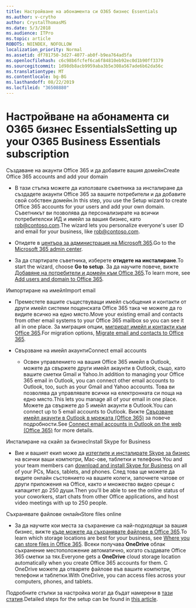 ```yaml
---
title: Настройване на абонамента си O365 бизнес Essentials
ms.author: v-crytho
author: CrystalThomasMS
ms.date: 5/3/2018
ms.audience: ITPro
ms.topic: article
ROBOTS: NOINDEX, NOFOLLOW
localization_priority: Normal
ms.assetid: df781750-3d27-4077-ab0f-b9ea764ad5fa
ms.openlocfilehash: c6c98b6fcfef6ca6f84810eb92ec0d1b90ff3379
ms.sourcegitcommit: 1d98db8acb9959aba3b5e308a567ade6b62da56c
ms.translationtype: MT
ms.contentlocale: bg-BG
ms.lasthandoff: 08/22/2019
ms.locfileid: "36508880"
---
```

# <a name="setting-up-your-o365-business-essentials-subscription"></a><span data-ttu-id="6434d-102">Настройване на абонамента си O365 бизнес Essentials</span><span class="sxs-lookup"><span data-stu-id="6434d-102">Setting up your O365 Business Essentials subscription</span></span>

<span data-ttu-id="6434d-103">Създаване на акаунти Office 365 и да добавите вашия домейн</span><span class="sxs-lookup"><span data-stu-id="6434d-103">Create Office 365 accounts and add your domain</span></span>
  
- <span data-ttu-id="6434d-104">В тази стъпка можете да използвате съветника за инсталиране да създадете акаунти Office 365 за вашите потребители и да добавите свой собствен домейн.</span><span class="sxs-lookup"><span data-stu-id="6434d-104">In this step, you use the Setup wizard to create Office 365 accounts for your users and add your own domain.</span></span> <span data-ttu-id="6434d-105">Съветникът ви позволява да персонализирате на всички потребителски ИД и имейл за вашия бизнес, като [rob@contoso.com](mailto:rob@contoso.com).</span><span class="sxs-lookup"><span data-stu-id="6434d-105">The wizard lets you personalize everyone's user ID and email for your business, like [rob@contoso.com](mailto:rob@contoso.com).</span></span>
    
- <span data-ttu-id="6434d-106">Отидете в [центъра за администрация на Microsoft 365](https://login.partner.microsoftonline.cn/).</span><span class="sxs-lookup"><span data-stu-id="6434d-106">Go to the [Microsoft 365 admin center](https://login.partner.microsoftonline.cn/).</span></span>
    
- <span data-ttu-id="6434d-107">За да стартирате съветника, изберете **отидете на инсталиране**.</span><span class="sxs-lookup"><span data-stu-id="6434d-107">To start the wizard, choose **Go to setup**.</span></span> <span data-ttu-id="6434d-108">За да научите повече, вижте [Добавяне на потребители и домейн към Office 365](https://support.office.com/Article/Add-users-and-domain-to-Office-365-6383f56d-3d09-4dcb-9b41-b5f5a5efd611).</span><span class="sxs-lookup"><span data-stu-id="6434d-108">To learn more, see [Add users and domain to Office 365](https://support.office.com/Article/Add-users-and-domain-to-Office-365-6383f56d-3d09-4dcb-9b41-b5f5a5efd611).</span></span>
    
<span data-ttu-id="6434d-109">Импортиране на имейл</span><span class="sxs-lookup"><span data-stu-id="6434d-109">Import email</span></span>
  
- <span data-ttu-id="6434d-110">Преместете вашите съществуващи имейл съобщения и контакти от други имейл системи пощенската Office 365 така че можете да го видите всичко на едно място.</span><span class="sxs-lookup"><span data-stu-id="6434d-110">Move your existing email and contacts from other email systems to your Office 365 mailbox so you can see it all in one place.</span></span> <span data-ttu-id="6434d-111">За миграция опции, [мигрират имейл и контакти към Office 365](https://support.office.com/Article/Migrate-email-and-contacts-to-Office-365-a3e3bddb-582e-4133-8670-e61b9f58627e).</span><span class="sxs-lookup"><span data-stu-id="6434d-111">For migration options, [Migrate email and contacts to Office 365](https://support.office.com/Article/Migrate-email-and-contacts-to-Office-365-a3e3bddb-582e-4133-8670-e61b9f58627e).</span></span>
    
- <span data-ttu-id="6434d-112">Свързване на имейл акаунти</span><span class="sxs-lookup"><span data-stu-id="6434d-112">Connect email accounts</span></span>
    
  - <span data-ttu-id="6434d-113">Освен управлението на вашия Office 365 имейл в Outlook, можете да свържете други имейл акаунти в Outlook, също, като вашите сметки Gmail и Yahoo.</span><span class="sxs-lookup"><span data-stu-id="6434d-113">In addition to managing your Office 365 email in Outlook, you can connect other email accounts to Outlook, too, such as your Gmail and Yahoo accounts.</span></span> <span data-ttu-id="6434d-114">Това ви позволява да управлявате всички на електронната си поща на едно място.</span><span class="sxs-lookup"><span data-stu-id="6434d-114">This lets you manage all of your email in one place.</span></span> <span data-ttu-id="6434d-115">Можете да свържете до 5 имейл акаунти в Outlook.</span><span class="sxs-lookup"><span data-stu-id="6434d-115">You can connect up to 5 email accounts to Outlook.</span></span> <span data-ttu-id="6434d-116">Вижте [Свързване имейл акаунти в Outlook в мрежата (Office 365)](https://support.office.com/Article/Connect-email-accounts-in-Outlook-on-the-web-Office-365-d7012ff0-924f-4f78-8aca-c3912d886c4d) за повече подробности.</span><span class="sxs-lookup"><span data-stu-id="6434d-116">See [Connect email accounts in Outlook on the web (Office 365)](https://support.office.com/Article/Connect-email-accounts-in-Outlook-on-the-web-Office-365-d7012ff0-924f-4f78-8aca-c3912d886c4d) for more details.</span></span> 
    
<span data-ttu-id="6434d-117">Инсталиране на скайп за бизнес</span><span class="sxs-lookup"><span data-stu-id="6434d-117">Install Skype for Business</span></span>
  
- <span data-ttu-id="6434d-118">Вие и вашият екип може да [изтеглите и инсталирате Skype за бизнес](https://support.office.com/Article/download-and-install-Skype-for-Business-8a0d4da8-9d58-44f9-9759-5c8f340cb3fb) на всички ваши компютри, Mac-ове, таблетки и телефони.</span><span class="sxs-lookup"><span data-stu-id="6434d-118">You and your team members can [download and install Skype for Business](https://support.office.com/Article/download-and-install-Skype-for-Business-8a0d4da8-9d58-44f9-9759-5c8f340cb3fb) on all of your PCs, Macs, tablets, and phones.</span></span> <span data-ttu-id="6434d-119">След това ще можете да видите онлайн състоянието на вашите колеги, започнете чатове от други приложения на Office, както и множество видео срещи с капацитет до 250 души.</span><span class="sxs-lookup"><span data-stu-id="6434d-119">Then you'll be able to see the online status of your coworkers, start chats from other Office applications, and host video meetings with up to 250 people.</span></span> 
    
<span data-ttu-id="6434d-120">Съхранявате файлове онлайн</span><span class="sxs-lookup"><span data-stu-id="6434d-120">Store files online</span></span>
  
- <span data-ttu-id="6434d-121">За да научите кои места за съхранение са най-подходящи за вашия бизнес, вижте [къде можете да съхранявате файлове в Office 365](https://support.office.com/article/c7c20284-bc94-47f4-9728-d28e9daf0790.aspx).</span><span class="sxs-lookup"><span data-stu-id="6434d-121">To learn which storage locations are best for your business, see [Where you can store files in Office 365](https://support.office.com/article/c7c20284-bc94-47f4-9728-d28e9daf0790.aspx).</span></span> <span data-ttu-id="6434d-122">Всеки получава **OneDrive** облак съхранение местоположение автоматично, когато създавате Office 365 сметки за тях.</span><span class="sxs-lookup"><span data-stu-id="6434d-122">Everyone gets a **OneDrive** cloud storage location automatically when you create Office 365 accounts for them.</span></span> <span data-ttu-id="6434d-123">С OneDrive можете да отваряте файлове във вашите компютри, телефони и таблетки.</span><span class="sxs-lookup"><span data-stu-id="6434d-123">With OneDrive, you can access files across your computers, phones, and tablets.</span></span> 
    
<span data-ttu-id="6434d-124">Подробните стъпки за настройка могат да бъдат намерени в [тази статия](https://support.office.com/Article/set-up-Office-365-for-business-6a3a29a0-e616-4713-99d1-15eda62d04fa#ID0EAAAABAAA=Business_Essentials).</span><span class="sxs-lookup"><span data-stu-id="6434d-124">Detailed steps for the setup can be found in [this article](https://support.office.com/Article/set-up-Office-365-for-business-6a3a29a0-e616-4713-99d1-15eda62d04fa#ID0EAAAABAAA=Business_Essentials).</span></span>
  

